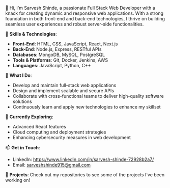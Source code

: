 

👋 Hi, I'm Sarvesh Shinde, a passionate Full Stack Web Developer with a knack for creating dynamic and responsive web applications. With a strong foundation in both front-end and back-end technologies, I thrive on building seamless user experiences and robust server-side functionalities.

💼 **Skills & Technologies**:
- **Front-End**: HTML, CSS, JavaScript, React, Next.js
- **Back-End**: Node.js, Express, RESTful APIs
- **Databases**: MongoDB, MySQL, PostgreSQL
- **Tools & Platforms**: Git, Docker, Jenkins, AWS
- **Languages**: JavaScript, Python, C++

🔧 **What I Do**:
- Develop and maintain full-stack web applications
- Design and implement scalable and secure APIs
- Collaborate with cross-functional teams to deliver high-quality software solutions
- Continuously learn and apply new technologies to enhance my skillset

🌱 **Currently Exploring**:
- Advanced React features
- Cloud computing and deployment strategies
- Enhancing cybersecurity measures in web development

📫 **Get in Touch**:
- LinkedIn: https://www.linkedin.com/in/sarvesh-shinde-72928b2a7/
- Email: sarveshshinde915@gmail.com

🚀 **Projects**:
Check out my repositories to see some of the projects I've been working on!

